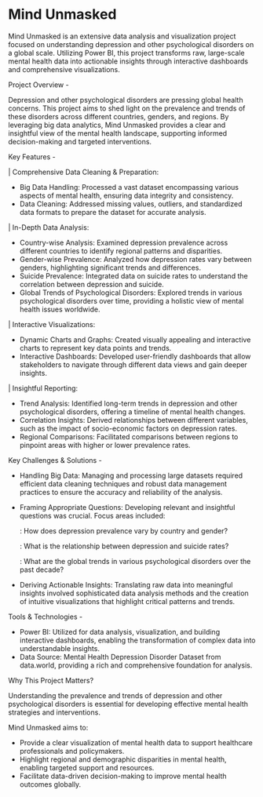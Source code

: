 # Mind Unmasked 
Mind Unmasked is an extensive data analysis and visualization project focused on understanding depression and other psychological disorders on a global scale. Utilizing Power BI, this project transforms raw, large-scale mental health data into actionable insights through interactive dashboards and comprehensive visualizations.

Project Overview -

Depression and other psychological disorders are pressing global health concerns. This project aims to shed light on the prevalence and trends of these disorders across different countries, genders, and regions. By leveraging big data analytics, Mind Unmasked provides a clear and insightful view of the mental health landscape, supporting informed decision-making and targeted interventions.

Key Features -

| Comprehensive Data Cleaning & Preparation:
- Big Data Handling: Processed a vast dataset encompassing various aspects of mental health, ensuring data integrity and consistency.
- Data Cleaning: Addressed missing values, outliers, and standardized data formats to prepare the dataset for accurate analysis.

| In-Depth Data Analysis:
- Country-wise Analysis: Examined depression prevalence across different countries to identify regional patterns and disparities.
- Gender-wise Prevalence: Analyzed how depression rates vary between genders, highlighting significant trends and differences.
- Suicide Prevalence: Integrated data on suicide rates to understand the correlation between depression and suicide.
- Global Trends of Psychological Disorders: Explored trends in various psychological disorders over time, providing a holistic view of mental health issues worldwide.

| Interactive Visualizations:
- Dynamic Charts and Graphs: Created visually appealing and interactive charts to represent key data points and trends.
- Interactive Dashboards: Developed user-friendly dashboards that allow stakeholders to navigate through different data views and gain deeper insights.

| Insightful Reporting:
- Trend Analysis: Identified long-term trends in depression and other psychological disorders, offering a timeline of mental health changes.
- Correlation Insights: Derived relationships between different variables, such as the impact of socio-economic factors on depression rates.
- Regional Comparisons: Facilitated comparisons between regions to pinpoint areas with higher or lower prevalence rates.

Key Challenges & Solutions -
- Handling Big Data: Managing and processing large datasets required efficient data cleaning techniques and robust data management practices to ensure the accuracy and reliability of the analysis.
- Framing Appropriate Questions: Developing relevant and insightful questions was crucial. Focus areas included:
  
  : How does depression prevalence vary by country and gender?
  
  : What is the relationship between depression and suicide rates?
  
  : What are the global trends in various psychological disorders over the past decade?
- Deriving Actionable Insights: Translating raw data into meaningful insights involved sophisticated data analysis methods and the creation of intuitive visualizations that highlight critical patterns and trends.

Tools & Technologies -
- Power BI: Utilized for data analysis, visualization, and building interactive dashboards, enabling the transformation of complex data into understandable insights.
- Data Source: Mental Health Depression Disorder Dataset from data.world, providing a rich and comprehensive foundation for analysis.

Why This Project Matters?

Understanding the prevalence and trends of depression and other psychological disorders is essential for developing effective mental health strategies and interventions. 

Mind Unmasked aims to:
- Provide a clear visualization of mental health data to support healthcare professionals and policymakers.
- Highlight regional and demographic disparities in mental health, enabling targeted support and resources.
- Facilitate data-driven decision-making to improve mental health outcomes globally.
